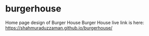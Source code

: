 # burgerhouse
Home page design of Burger House
Burger House live link is here: https://shahmuraduzzaman.github.io/burgerhouse/
